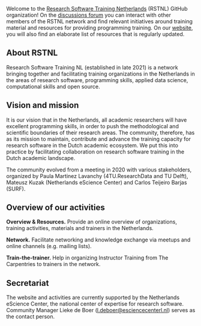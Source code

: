Welcome to the [Research Software Training Netherlands](https://researchsoftwaretraining.nl/) (RSTNL) GitHub organization! On the [discussions forum](https://github.com/orgs/researchsoftwaretrainingNL/discussions) you can interact with other members of the RSTNL network and find relevant initiatives around training material and resources for providing programming training. On our [website](https://researchsoftwaretraining.nl/resources/), you will also find an elaborate list of resources that is regularly updated. 

## About RSTNL

Research Software Training NL (established in late 2021) is a network bringing together and facilitating training organizations in the Netherlands in the areas of research software, programming skills, applied data science, computational skills and open source.

## Vision and mission

It is our vision that in the Netherlands, all academic researchers will have excellent programming skills, in order to push the methodological and scientific boundaries of their research areas. The community, therefore, has as its mission to maintain, contribute and advance the training capacity for research software in the Dutch academic ecosystem. We put this into practice by facilitating collaboration on research software training in the Dutch academic landscape.

The community evolved from a meeting in 2020 with various stakeholders, organized by Paula Martinez Lavanchy (4TU.ResearchData and TU Delft), Mateusz Kuzak (Netherlands eScience Center) and Carlos Teijeiro Barjas (SURF).

## Overview of our activities

**Overview & Resources.** Provide an online overview of organizations, training activities, materials and trainers in the Netherlands.

**Network.** Facilitate networking and knowledge exchange via meetups and online channels (e.g. mailing lists).

**Train-the-trainer.** Help in organizing Instructor Training from The Carpentries to trainers in the network.

## Secretariat

The website and activities are currently supported by the Netherlands eScience Center, the national center of expertise for research software. 
Community Manager Lieke de Boer (l.deboer@esciencecenterl.nl) serves as the contact person.
